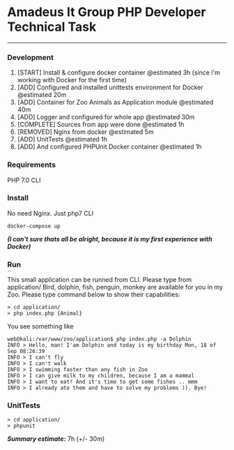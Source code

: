 # Amadeus It Group PHP Developer Technical Task
-----------------------------------------------

### Development
1. [START] Install & configure docker container @estimated 3h (since i'm working with Docker for the first time)
2. [ADD] Configured and installed unittests environment for Docker @estimated 20m
3. [ADD] Container for Zoo Animals as Application module @estimated 40m
4. [ADD] Logger and configured for whole app @estimated 30m
5. [COMPLETE] Sources from app were done @estimated 1h
6. [REMOVED] Nginx from docker @estimated 5m
7. [ADD] UnitTests @estimated 1h
8. [ADD] And configured PHPUnit Docker container @estimated 1h

### Requirements
PHP 7.0 CLI

### Install
No need Nginx. Just php7 CLI

```
docker-compose up
```

***(I can't sure thats all be alright, because it is my first experience with Docker)***

### Run
This small application can be runned from CLI. Please type from application/
Bird, dolphin, fish, penguin, monkey are available for you in my Zoo. 
Please type command below to show their capabilities: 

```
> cd application/
> php index.php {Animal}
```

You see something like 
```
web@kali:/var/www/zoo/application$ php index.php -a Dolphin
INFO > Hello, man! I'am Dolphin and today is my birthday Mon, 18 of Sep 08:26:39
INFO > I can't fly
INFO > I can't walk
INFO > I swimming faster than any fish in Zoo
INFO > I can give milk to my children, because I am a mammal
INFO > I want to eat! And it's time to get some fishes .. mmm
INFO > I already ate them and have to solve my problems )). Bye!

```

### UnitTests
```
> cd application/
> phpunit

```

***Summary estimate:*** 7h (+/- 30m)